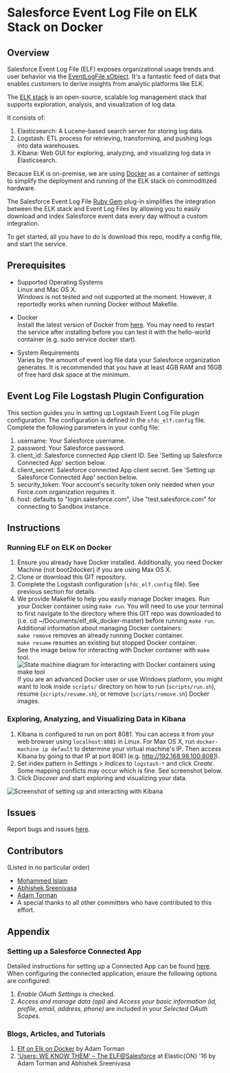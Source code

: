 # Salesforce Event Log File on ELK Stack on Docker

## Overview
Salesforce Event Log File (ELF) exposes organizational usage trends and user behavior via the [EventLogFile sObject](https://developer.salesforce.com/docs/atlas.en-us.object_reference.meta/object_reference/sforce_api_objects_eventlogfile.htm). It's a fantastic feed of data that enables customers to derive insights from analytic platforms like ELK.

The [ELK stack](https://www.elastic.co/products) is an open-source, scalable log management stack that supports exploration, analysis, and visualization of log data. 

It consists of:

1. Elasticsearch: A Lucene-based search server for storing log data.
2. Logstash: ETL process for retrieving, transforming, and pushing logs into data warehouses.
3. Kibana: Web GUI for exploring, analyzing, and visualizing log data in Elasticsearch.

Because ELK is on-premise, we are using [Docker](https://www.docker.com/whatisdocker) as a container of settings to simplify the deployment and running of the ELK stack on commoditized hardware.

The Salesforce Event Log File [Ruby Gem](https://rubygems.org/gems/logstash-input-sfdc_elf/) plug-in simplifies the integration between the ELK stack and Event Log Files by allowing you to easily download and index Salesforce event data every day without a custom integration.

To get started, all you have to do is download this repo, modify a config file, and start the service. 

## Prerequisites
* Supported Operating Systems   
 Linux and Mac OS X.  
 Windows is not tested and not supported at the moment. However, it reportedly works when running Docker without Makefile.
  
* Docker  
 Install the latest version of Docker from [here](https://docs.docker.com/installation/).
 You may need to restart the service after installing before you can test it with the hello-world container (e.g. sudo service docker start).
 
* System Requirements  
  Varies by the amount of event log file data your Salesforce organization generates. It is recommended that you have at least 4GB RAM and 16GB of free hard disk space at the minimum.

## Event Log File Logstash Plugin Configuration
This section guides you in setting up Logstash Event Log File plugin configuration. The configuration is defined in the `sfdc_elf.config` file. Complete the following parameters in your config file:

1. username: Your Salesforce username.
2. password: Your Salesforce password.
3. client_id: Salesforce connected App client ID. See 'Setting up Salesforce Connected App' section below. 
4. client_secret: Salesforce connected App client secret. See 'Setting up Salesforce Connected App' section below. 
5. security_token: Your account's security token only needed when your Force.com organization requires it.
6. host: defaults to "login.salesforce.com", Use "test.salesforce.com" for connecting to Sandbox instance.

## Instructions
### Running ELF on ELK on Docker
1. Ensure you already have Docker installed. Additionally, you need Docker Machine (not boot2docker) if you are using Max OS X.
2. Clone or download this GIT repository.
3. Complete the Logstash configuration (`sfdc_elf.config` file). See previous section for details.
4. We provide Makefile to help you easily manage Docker images. Run your Docker container using `make run`. You will need to use your terminal to first navigate to the directory where this GIT repo was downloaded to (i.e. cd ~/Documents/elf_elk_docker-master) before running `make run`.
   Additional information about managing Docker containers:  
   `make remove` removes an already running Docker container.  
   `make resume` resumes an existing but stopped Docker container.   
   See the image below for interacting with Docker container with `make` tool.
   ![State machine diagram for interacting with Docker containers using `make` tool](https://cloud.githubusercontent.com/assets/7350893/10322200/9c3accf0-6c31-11e5-8f58-c8102bd20fab.png)
   If you are an advanced Docker user or use Windows platform, you might want to look inside `scripts/` directory on how to run (`scripts/run.sh`), resume (`scripts/resume.sh`), or remove (`scripts/remove.sh`) Docker images.

### Exploring, Analyzing, and Visualizing Data in Kibana
1. Kibana is configured to run on port 8081. You can access it from your web browser using `localhost:8081` in Linux. For Max OS X, run `docker-machine ip default` to determine your virtual machine's IP. Then access Kibana by going to that IP at port 8081 (e.g. http://192.168.98.100:8081).
2. Set index pattern in *Settings > Indices* to `logstash-*` and click *Create*. Some mapping conflicts may occur which is fine. See screenshot below.
3. Click *Discover* and start exploring and visualizing your data. 

![Screenshot of setting up and interacting with Kibana](https://cloud.githubusercontent.com/assets/7350893/10236694/c8afddac-685d-11e5-813c-82bc0c7c8e0f.gif)

## Issues
Report bugs and issues [here](https://github.com/abisek/elf_elk_docker/issues).

## Contributors
(Listed in no particular order)

* [Mohammed Islam](https://github.com/msislam92)
* [Abhishek Sreenivasa](https://github.com/abisek) 
* [Adam Torman](https://github.com/atorman) 
* A special thanks to all other committers who have contributed to this effort.

## Appendix
### Setting up a Salesforce Connected App
Detailed instructions for setting up a Connected App can be found [here](https://help.salesforce.com/apex/HTViewHelpDoc?id=connected_app_create.htm).
When configuring the connected application, ensure the following options are configured:

1. *Enable OAuth Settings* is checked.
2. *Access and manage data (api)* and *Access your basic information (id, profile, email, address, phone)* are included in your *Selected OAuth Scopes*.

### Blogs, Articles, and Tutorials
1. [Elf on Elk on Docker](http://www.salesforcehacker.com/2015/10/elf-on-elk-on-docker.html) by Adam Torman
2. ['Users: WE KNOW THEM' – The ELF@Salesforce](https://www.elastic.co/elasticon/conf/2016/sf/users-we-know-them-the-elf-at-salesforce) at Elastic{ON} '16 by Adam Torman and Abhishek Sreenivasa

